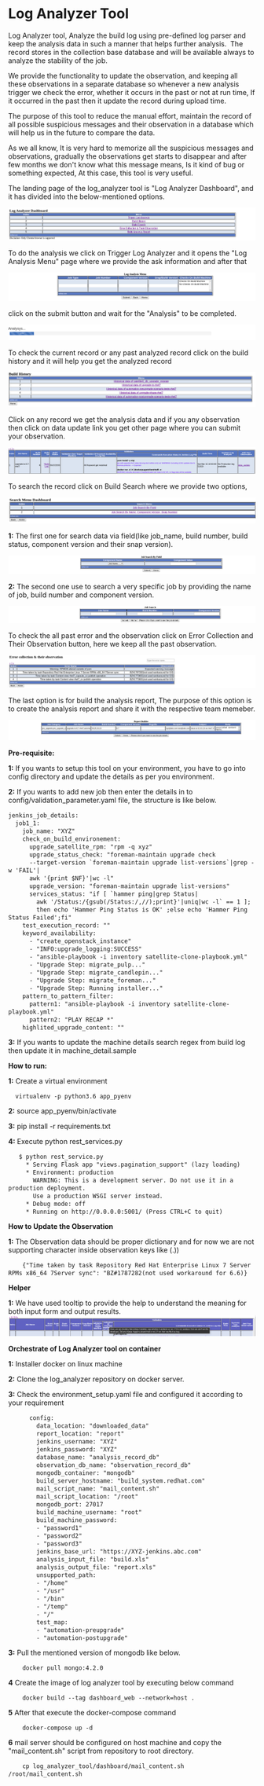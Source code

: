 # Log Analyzer Tool

Log Analyzer tool, Analyze the build log using pre-defined log parser and keep the analysis data in such a manner that helps further analysis. 
The record stores in the collection base database and will be available always to analyze the stability of the job.

We provide the functionality to update the observation, and keeping all these observations in a separate database so whenever a new analysis trigger
we check the error, whether it occurs in the past or not at run time, If it occurred in the past then it update the record during upload time.

The purpose of this tool to reduce the manual effort, maintain the record of all possible suspicious messages and their observation in a database
which will help us in the future to compare the data.

As we all know, It is very hard to memorize all the suspicious messages and observations, gradually the observations get starts to disappear and after few months we don't know what this message means,
Is it kind of bug or something expected, At this case, this tool is very useful.

The landing page of the log_analyzer tool is "Log Analyzer Dashboard", and it has divided into the below-mentioned options.

![picture](dashboard/static/img/landing_page.png)

To do the analysis we click on Trigger Log Analyzer and it opens the "Log Analysis Menu" page where we provide the ask information and after that

![picture](dashboard/static/img/analysis_menu.png)

click on the submit button and wait for the "Analysis" to be completed.

![picture](dashboard/static/img/analysis.png)

To check the current record or any past analyzed record click on the build history and it will help you get the analyzed record

![picture](dashboard/static/img/Job_type.png)

Click on any record we get the analysis data and if you any observation then click on data update link you get other page where you can submit your observation. 

![picture](dashboard/static/img/analysis_report.png)

To search the record click on Build Search where we provide two options,

![picture](dashboard/static/img/search_menu_dashboard.png)

   **1:** The first one for search data via field(like job_name, build number, build status, component version and their snap version).
   
   ![picture](dashboard/static/img/search_by_field.png)
 
   **2:** The second one use to search a very specific job by providing the name of job, build number and component version.

   ![picture](dashboard/static/img/search_a_specific_record.png)

To check the all past error and the observation click on Error Collection and Their Observation button, here we keep all the past observation.

![picture](dashboard/static/img/error_collection_and_observation.png)

The last option is for build the analysis report, The purpose of this option is to create the analysis report and share it with the respective team memeber.

![picture](dashboard/static/img/build_analysis_report.png)
 

**Pre-requisite:**

   **1:** If you wants to setup this tool on your environment, you have to go into config directory and update the details as per you environment.

   **2:** If you wants to add new job then enter the details in to config/validation_parameter.yaml file, the structure is like below.

    jenkins_job_details:
      job1_1:
        job_name: "XYZ"
        check_on_build_environement:
          upgrade_satellite_rpm: "rpm -q xyz"
          upgrade_status_check: "foreman-maintain upgrade check
          --target-version `foreman-maintain upgrade list-versions`|grep -w 'FAIL'|
          awk '{print $NF}'|wc -l"
          upgrade_version: "foreman-maintain upgrade list-versions"
          services_status: "if [ `hammer ping|grep Status|
            awk '/Status:/{gsub(/Status:/,//);print}'|uniq|wc -l` == 1 ];
            then echo 'Hammer Ping Status is OK' ;else echo 'Hammer Ping Status Failed';fi"
        test_execution_record: ""
        keyword_availability:
          - "create_openstack_instance"
          - "INFO:upgrade_logging:SUCCESS"
          - "ansible-playbook -i inventory satellite-clone-playbook.yml"
          - "Upgrade Step: migrate_pulp..."
          - "Upgrade Step: migrate_candlepin..."
          - "Upgrade Step: migrate_foreman..."
          - "Upgrade Step: Running installer..."
        pattern_to_pattern_filter:
          pattern1: "ansible-playbook -i inventory satellite-clone-playbook.yml"
          pattern2: "PLAY RECAP *"
        highlited_upgrade_content: ""

   **3:** If you wants to update the machine details search regex from build log then update it in machine_detail.sample 
   
**How to run:**

   **1:** Create a virtual environment 

      virtualenv -p python3.6 app_pyenv
      
   **2:** source app_pyenv/bin/activate
   
   **3:** pip install -r requirements.txt
   
   **4:** Execute python rest_services.py

       $ python rest_service.py 
         * Serving Flask app "views.pagination_support" (lazy loading)
         * Environment: production
           WARNING: This is a development server. Do not use it in a production deployment.
           Use a production WSGI server instead.
         * Debug mode: off
         * Running on http://0.0.0.0:5001/ (Press CTRL+C to quit)
   

**How to Update the Observation**

   **1:** The  Observation data should be proper dictionary and for now we are not supporting character inside observation keys like (.\)) 
    
        {"Time taken by task Repository Red Hat Enterprise Linux 7 Server RPMs x86_64 7Server sync": "BZ#1787282(not used workaround for 6.6)}
        
**Helper**

   **1:** We have used tooltip to provide the help to understand the meaning  for both input form and output results.
        ![picture](dashboard/static/img/tooltip.png)
    
**Orchestrate of Log Analyzer tool on container**
    
   **1:** Installer docker on linux machine
   
   **2:** Clone the log_analyzer repository on docker server.
   
   **3:** Check the environment_setup.yaml file and configured it according to your requirement
   
          config:
            data_location: "downloaded_data"
            report_location: "report"
            jenkins_username: "XYZ"
            jenkins_password: "XYZ"
            database_name: "analysis_record_db"
            observation_db_name: "observation_record_db"
            mongodb_container: "mongodb"
            build_server_hostname: "build_system.redhat.com"
            mail_script_name: "mail_content.sh"
            mail_script_location: "/root"
            mongodb_port: 27017
            build_machine_username: "root"
            build_machine_password:
            - "password1"
            - "password2"
            - "password3"
            jenkins_base_url: "https://XYZ-jenkins.abc.com"
            analysis_input_file: "build.xls"
            analysis_output_file: "report.xls"
            unsupported_path:
            - "/home"
            - "/usr"
            - "/bin"
            - "/temp"
            - "/"
            test_map:
            - "automation-preupgrade"
            - "automation-postupgrade"    
             
   **3:** Pull the mentioned version of mongodb like below.
            
        docker pull mongo:4.2.0
        
   **4** Create the image of log analyzer tool by executing below command
     
        docker build --tag dashboard_web --network=host .
        
   **5** After that execute the docker-compose command
   
        docker-compose up -d
   **6** mail server should be configured on host machine and copy the "mail_content.sh" script from repository to root directory.
   
        cp log_analyzer_tool/dashboard/mail_content.sh /root/mail_content.sh  
   